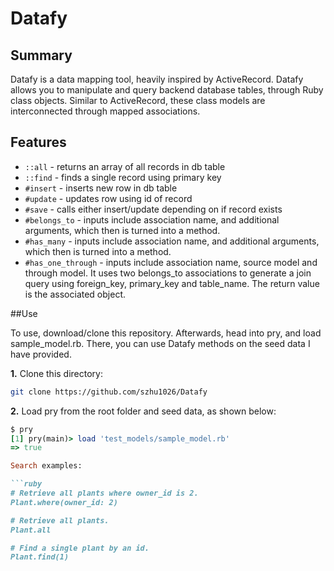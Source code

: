 # Datafy

## Summary

Datafy is a data mapping tool, heavily inspired by ActiveRecord.  Datafy allows you to manipulate and query backend database tables,
through Ruby class objects.  Similar to ActiveRecord, these class models are interconnected through mapped associations.

## Features

*  `::all` - returns an array of all records in db table
* `::find` - finds a single record using primary key
* `#insert` - inserts new row in db table
* `#update` - updates row using id of record
* `#save` - calls either insert/update depending on if record exists
* `#belongs_to` - inputs include association name, and additional arguments, which then is turned into a method.
* `#has_many` - inputs include association name, and additional arguments, which then is turned into a method.
* `#has_one_through` - inputs include association name, source model and through model.  It uses two belongs_to associations to generate a join query using foreign_key, primary_key and table_name.  The return value is the associated object.

##Use

To use, download/clone this repository.  Afterwards, head into pry, and load sample_model.rb.  There, you can use Datafy methods on the seed data I have provided.

**1.** Clone this directory:
```bash
git clone https://github.com/szhu1026/Datafy
```

**2.** Load pry from the root folder and seed data, as shown below:
```ruby
$ pry
[1] pry(main)> load 'test_models/sample_model.rb'
=> true

Search examples:

```ruby
# Retrieve all plants where owner_id is 2.
Plant.where(owner_id: 2)

# Retrieve all plants.
Plant.all

# Find a single plant by an id.
Plant.find(1)
